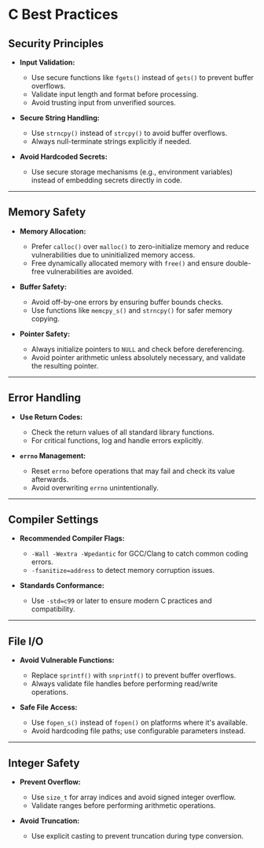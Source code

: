 # C Best Practices

## Security Principles
- **Input Validation:**
  - Use secure functions like `fgets()` instead of `gets()` to prevent buffer overflows.
  - Validate input length and format before processing.
  - Avoid trusting input from unverified sources.

- **Secure String Handling:**
  - Use `strncpy()` instead of `strcpy()` to avoid buffer overflows.
  - Always null-terminate strings explicitly if needed.

- **Avoid Hardcoded Secrets:**
  - Use secure storage mechanisms (e.g., environment variables) instead of embedding secrets directly in code.

---

## Memory Safety
- **Memory Allocation:**
  - Prefer `calloc()` over `malloc()` to zero-initialize memory and reduce vulnerabilities due to uninitialized memory access.
  - Free dynamically allocated memory with `free()` and ensure double-free vulnerabilities are avoided.

- **Buffer Safety:**
  - Avoid off-by-one errors by ensuring buffer bounds checks.
  - Use functions like `memcpy_s()` and `strncpy()` for safer memory copying.

- **Pointer Safety:**
  - Always initialize pointers to `NULL` and check before dereferencing.
  - Avoid pointer arithmetic unless absolutely necessary, and validate the resulting pointer.

---

## Error Handling
- **Use Return Codes:**
  - Check the return values of all standard library functions.
  - For critical functions, log and handle errors explicitly.

- **`errno` Management:**
  - Reset `errno` before operations that may fail and check its value afterwards.
  - Avoid overwriting `errno` unintentionally.

---

## Compiler Settings
- **Recommended Compiler Flags:**
  - `-Wall -Wextra -Wpedantic` for GCC/Clang to catch common coding errors.
  - `-fsanitize=address` to detect memory corruption issues.

- **Standards Conformance:**
  - Use `-std=c99` or later to ensure modern C practices and compatibility.

---

## File I/O
- **Avoid Vulnerable Functions:**
  - Replace `sprintf()` with `snprintf()` to prevent buffer overflows.
  - Always validate file handles before performing read/write operations.

- **Safe File Access:**
  - Use `fopen_s()` instead of `fopen()` on platforms where it's available.
  - Avoid hardcoding file paths; use configurable parameters instead.

---

## Integer Safety
- **Prevent Overflow:**
  - Use `size_t` for array indices and avoid signed integer overflow.
  - Validate ranges before performing arithmetic operations.

- **Avoid Truncation:**
  - Use explicit casting to prevent truncation during type conversion.
